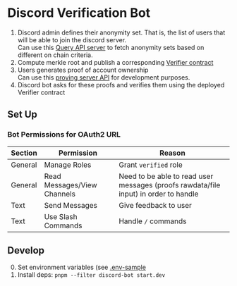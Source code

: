 # Discord Verification Bot

1. Discord admin defines their anonymity set. That is, the list of users that will be able to join the discord server.  
   Can use this [Query API server](https://anonset.fly.dev/) to fetch anonymity sets based on different on chain
   criteria.
2. Compute merkle root and publish a
   corresponding [Verifier contract](../contracts/src/Verifier.sol)
3. Users generates proof of account ownership  
   Can use this [proving server API](http://anonklub.xyz:3000/) for development purposes.
4. Discord bot asks for these proofs and verifies them using the deployed Verifier contract

## Set Up

### Bot Permissions for OAuth2 URL

| Section | Permission                  | Reason                                                                               |
| ------- | --------------------------- | ------------------------------------------------------------------------------------ |
| General | Manage Roles                | Grant `verified` role                                                                |
| General | Read Messages/View Channels | Need to be able to read user messages (proofs rawdata/file input) in order to handle |
| Text    | Send Messages               | Give feedback to user                                                                |
| Text    | Use Slash Commands          | Handle `/` commands                                                                  |

## Develop

0. Set environment variables (see [.env-sample](../.env-example)
1. Install deps: `pnpm --filter discord-bot start.dev`
